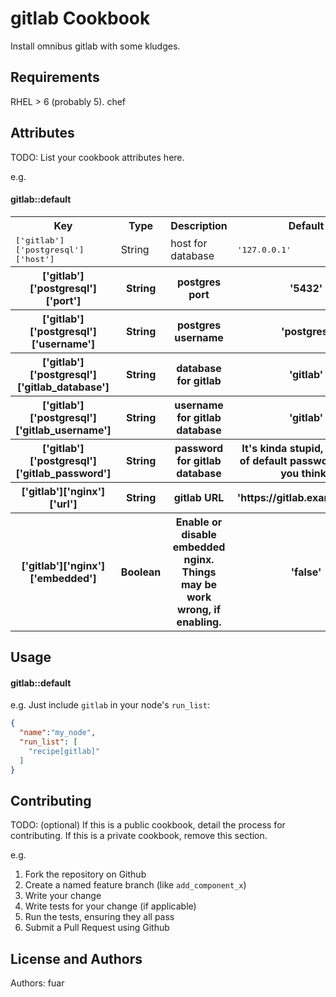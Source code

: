 gitlab Cookbook
===============

Install omnibus gitlab with some kludges.

Requirements
------------

RHEL > 6 (probably 5).
chef


Attributes
----------
TODO: List your cookbook attributes here.

e.g.
#### gitlab::default
<table>
  <tr>
    <th>Key</th>
    <th>Type</th>
    <th>Description</th>
    <th>Default</th>
  </tr>
  <tr>
    <td><tt>['gitlab']['postgresql']['host']</tt></td>
    <td>String</td>
    <td>host for database</td>
    <td><tt>'127.0.0.1'</tt></td>
  </tr>
    <tr>
    <th>['gitlab']['postgresql']['port']</th>
    <th>String</th>
    <th>postgres port</th>
    <th>'5432'</th>
  </tr>
    <tr>
    <th>['gitlab']['postgresql']['username']</th>
    <th>String</th>
    <th>postgres username</th>
    <th>'postgres'</th>
  </tr>
    <tr>
    <th>['gitlab']['postgresql']['gitlab_database']</th>
    <th>String</th>
    <th>database for gitlab</th>
    <th>'gitlab'</th>
  </tr>
    <tr>
    <th>['gitlab']['postgresql']['gitlab_username']</th>
    <th>String</th>
    <th>username for gitlab database</th>
    <th>'gitlab'</th>
  </tr>
    <tr>
    <th>['gitlab']['postgresql']['gitlab_password']</th>
    <th>String</th>
    <th>password for gitlab database</th>
    <th>It's kinda stupid, set value of default password, dont't you think?</th>
  </tr>
    <tr>
    <th>['gitlab']['nginx']['url']</th>
    <th>String</th>
    <th>gitlab URL</th>
    <th>'https://gitlab.example.com'</th>
  </tr>
    <tr>
    <th>['gitlab']['nginx']['embedded']</th>
    <th>Boolean</th>
    <th>Enable or disable embedded nginx. Things may be work wrong, if enabling.</th>
    <th>'false'</th>
  </tr>
</table>

Usage
-----
#### gitlab::default

e.g.
Just include `gitlab` in your node's `run_list`:

```json
{
  "name":"my_node",
  "run_list": [
    "recipe[gitlab]"
  ]
}
```

Contributing
------------
TODO: (optional) If this is a public cookbook, detail the process for contributing. If this is a private cookbook, remove this section.

e.g.
1. Fork the repository on Github
2. Create a named feature branch (like `add_component_x`)
3. Write your change
4. Write tests for your change (if applicable)
5. Run the tests, ensuring they all pass
6. Submit a Pull Request using Github

License and Authors
-------------------
Authors: fuar
